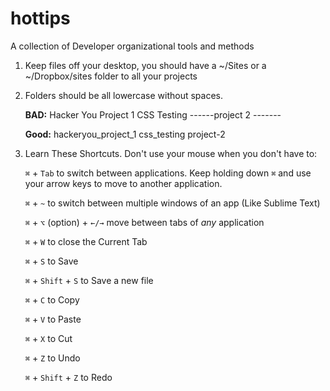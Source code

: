 # hottips
A collection of Developer organizational tools and methods


1. Keep files off your desktop, you should have a ~/Sites or a ~/Dropbox/sites folder to all your projects

1. Folders should be all lowercase without spaces. 
  
	  **BAD:**
	  Hacker You Project 1
	  CSS Testing
	  ------project 2 -------

	  **Good:**
	  hackeryou_project_1
	  css_testing
	  project-2

1. Learn These Shortcuts. Don't use your mouse when you don't have to:

	  `⌘` + `Tab` to switch between applications. Keep holding down `⌘` and use your arrow keys to move to another application.

	  `⌘` + `~` to switch between multiple windows of an app (Like Sublime Text)

	  `⌘` + `⌥` (option) + `←/→` move between tabs of _any_ application
	  
	  `⌘` + `W` to close the Current Tab

	  `⌘` + `S` to Save

	  `⌘` + `Shift` + `S` to Save a new file
	  
	  `⌘` + `C` to Copy
	  
	  `⌘` + `V` to Paste

	  `⌘` + `X` to Cut

	  `⌘` + `Z` to Undo

	  `⌘` + `Shift` + `Z` to Redo

